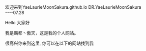 欢迎来到YaeLaurieMoonSakura.github.io
DR.YaeLaurieMoonSakura	
													----07.28
<p>Hello 大家好</p>
<p>我是霸都丶傲天，这是我的个人网站。 </p>
<p>很高兴你来到这里, 你可以在以下的网站找到我</p>
